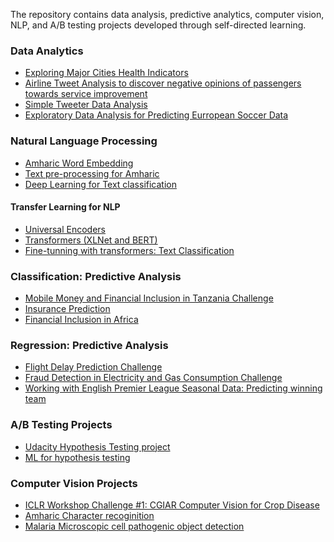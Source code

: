 The repository contains data analysis, predictive analytics, computer vision, NLP, and A/B testing projects developed through self-directed learning.

### Data Analytics
- [Exploring Major Cities Health Indicators](health_stats_analysis.md) 
- [Airline Tweet Analysis to discover negative opinions of passengers towards service improvement](airline_tweet_data_analysis.md) 
- [Simple Tweeter Data Analysis](twitter_minner.md)
- [Exploratory Data Analysis for Predicting Eurropean Soccer Data](ExploratoryAnalysis.md)

### Natural Language Processing
- [Amharic Word Embedding](Am_FastText.md)
- [Text pre-processing for Amharic](am-preprocess.md)
- [Deep Learning for Text classification](airline_sentiment_classification.md)
#### Transfer Learning for NLP
- [Universal Encoders]() 
- [Transformers (XLNet and BERT)](transformer.md)
- [Fine-tunning with transformers: Text Classification]()

### Classification: Predictive Analysis
- [Mobile Money and Financial Inclusion in Tanzania Challenge]()
- [Insurance Prediction]()
- [Financial Inclusion in Africa]()

### Regression: Predictive Analysis
- [Flight Delay Prediction Challenge]()
- [Fraud Detection in Electricity and Gas Consumption Challenge]()
- [Working with English Premier League Seasonal Data: Predicting winning team](english_premier_league_data_analysis.md)

### A/B Testing Projects
- [Udacity Hypothesis Testing project]()
- [ML for hypothesis testing]()

### Computer Vision Projects
- [ICLR Workshop Challenge #1: CGIAR Computer Vision for Crop Disease]()
- [Amharic Character recoginition]()
- [Malaria Microscopic cell pathogenic object detection]()

